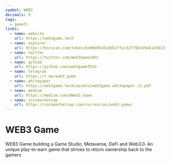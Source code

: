 ```yaml
---
symbol: WEB3
decimals: 9
tags:
  - gamefi
links:
  - name: website
    url: https://web3game.tech
  - name: explorer
    url: https://bscscan.com/token/0x09d96101db62ffac32f798cb9a61e501337b79c6
  - name: twitter
    url: https://twitter.com/Web3GamesBSC
  - name: github
    url: https://github.com/web3gameTECH
  - name: telegram
    url: https://t.me/web3_game
  - name: whitepaper
    url: https://web3game.tech/assets/web3game_whitepaper_v1.pdf
  - name: medium
    url: https://medium.com/@Web3_Game
  - name: coinmarketcap
    url: https://coinmarketcap.com/currencies/web3-game/
---
```


# WEB3 Game

WEB3 Game building a Game Studio, Metaverse, DeFi and Web3.0. An unique play-to-earn game that strives to return ownership back to the gamers
